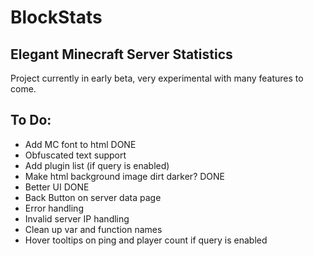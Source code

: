 # BlockStats
## Elegant Minecraft Server Statistics

Project currently in early beta, very experimental with many features to come.

## To Do:
- Add MC font to html DONE
- Obfuscated text support
- Add plugin list (if query is enabled)
- Make html background image dirt darker? DONE
- Better UI DONE
- Back Button on server data page
- Error handling
- Invalid server IP handling
- Clean up var and function names
- Hover tooltips on ping and player count if query is enabled
